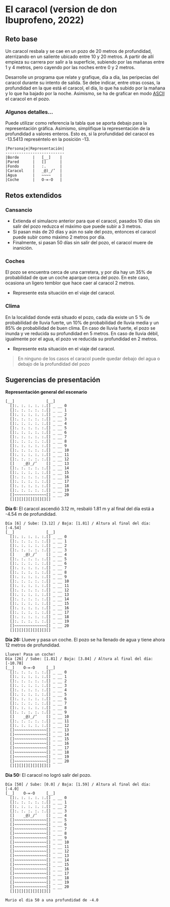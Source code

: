 # El caracol (version de don Ibuprofeno, 2022)

## Reto base
Un caracol resbala y se cae en un pozo de 20 metros de profundidad, aterrizando en un saliente ubicado entre 10 y 20 metros. A partir de allí empieza su carrera por salir a la superficie, subiendo por las mañanas entre 1 y 4 metros, pero cayendo por las noches entre 0 y 2 metros.

Desarrolle un programa que relate y grafique, día a día, las peripecias del caracol durante su intento de salida. Se debe indicar, entre otras cosas, la profundidad en la que está el caracol, el día, lo que ha subido por la mañana y lo que ha bajado por la noche. Asimismo, se ha de graficar en modo [ASCII](https://es.wikipedia.org/wiki/ASCII) el caracol en el pozo. 

### Algunos detalles...
Puede utilizar como referencia la tabla que se aporta debajo para la representación gráfica. Asimismo, simplifique la representación de la profundidad a valores enteros. Esto es, si la profundidad del caracol es -13.5413 represéntelo en la posición -13.

    |Personaje|Representación|
    --------------------------
    |Borde      |   [__]    |
    |Pared      |   []      |
    |Fondo      |   :.      |
    |Caracol    |   _@)_/’  |
    |Agua       |   ~~~~    |
    |Coche      |   O-=-O   |

## Retos extendidos
### Cansancio
* Extienda el simulacro anterior para que el caracol, pasados 10 días sin salir del pozo reduzca el máximo que puede subir a 3 metros. 
* Si pasan más de 20 días y aún no sale del pozo, entonces el caracol puede subir como máximo 2 metros por día.
* Finalmente, si pasan 50 días sin salir del pozo, el caracol muere de inanición.
### Coches
El pozo se encuentra cerca de una carretera, y por día hay un 35% de probabilidad de que un coche aparque cerca del pozo. En este caso, ocasiona un ligero temblor que hace caer al caracol 2 metros.
* Represente esta situación en el viaje del caracol.

### Clima
En la localidad donde está situado el pozo, cada día existe un 5 % de probabilidad de lluvia fuerte, un 10% de probabilidad de lluvia media y un 85% de probabilidad de buen clima.  En caso de lluvia fuerte, el pozo se inunda y ve reducida su profundidad en 5 metros. En caso de lluvia débil, igualmente por el agua, el pozo ve reducida su profundidad en 2 metros.
* Represente esta situación en el viaje del caracol.
> En ninguno de los casos el caracol puede quedar debajo del agua o debajo de la profundidad del pozo
## Sugerencias de presentación
**Representación general del escenario**

    [__]              [__]
      []:. :. :. :. :.[] _ __ 0
      []:. :. :. :. :.[] _ __ 1
      []:. :. :. :. :.[] _ __ 2
      []:. :. :. :. :.[] _ __ 3
      []:. :. :. :. :.[] _ __ 4
      []:. :. :. :. :.[] _ __ 5
      []:. :. :. :. :.[] _ __ 6
      []:. :. :. :. :.[] _ __ 7
      []:. :. :. :. :.[] _ __ 8
      []:. :. :. :. :.[] _ __ 9
      []:. :. :. :. :.[] _ __ 10
      []:. :. :. :. :.[] _ __ 11
      []:. :. :. :. :.[] _ __ 12
      []    _@)_/’    [] _ __ 13
      []:. :. :. :. :.[] _ __ 14
      []:. :. :. :. :.[] _ __ 15
      []:. :. :. :. :.[] _ __ 16
      []:. :. :. :. :.[] _ __ 17
      []:. :. :. :. :.[] _ __ 18
      []:. :. :. :. :.[] _ __ 19
      []~~~~~~~~~~~~~~[] _ __ 20
      [][][][][][][][][] 

**Día 6:** El caracol ascendió 3.12 m, resbaló 1.81 m y al final del día está a -4.54 m de profundidad.
 
    Día [6] / Sube: [3.12] / Baja: [1.81] / Altura al final del día: [-4.54]
    [__]              [__]
      []:. :. :. :. :.[] _ __ 0
      []:. :. :. :. :.[] _ __ 1
      []:. :. :. :. :.[] _ __ 2
      []:. :. :. :. :.[] _ __ 3
      []    _@)_/’    [] _ __ 4
      []:. :. :. :. :.[] _ __ 5
      []:. :. :. :. :.[] _ __ 6
      []:. :. :. :. :.[] _ __ 7
      []:. :. :. :. :.[] _ __ 8
      []:. :. :. :. :.[] _ __ 9
      []:. :. :. :. :.[] _ __ 10
      []:. :. :. :. :.[] _ __ 11
      []:. :. :. :. :.[] _ __ 12
      []:. :. :. :. :.[] _ __ 13
      []:. :. :. :. :.[] _ __ 14
      []:. :. :. :. :.[] _ __ 15
      []:. :. :. :. :.[] _ __ 16
      []:. :. :. :. :.[] _ __ 17
      []:. :. :. :. :.[] _ __ 18
      []:. :. :. :. :.[] _ __ 19
      []~~~~~~~~~~~~~~[] _ __ 20
      [][][][][][][][][] 

**Día 26:** Llueve y pasa un coche. El pozo se ha llenado de agua y tiene ahora 12 metros de profundidad.

    Llueve! Pasa un coche!
    Día [26] / Sube: [1.81] / Baja: [3.84] / Altura al final del día: [-10.78]
    [__]    O-=-O     [__]
      []:. :. :. :. :.[] _ __ 0
      []:. :. :. :. :.[] _ __ 1
      []:. :. :. :. :.[] _ __ 2
      []:. :. :. :. :.[] _ __ 3
      []:. :. :. :. :.[] _ __ 4
      []:. :. :. :. :.[] _ __ 5
      []:. :. :. :. :.[] _ __ 6
      []:. :. :. :. :.[] _ __ 7
      []:. :. :. :. :.[] _ __ 8
      []:. :. :. :. :.[] _ __ 9
      []    _@)_/’    [] _ __ 10
      []:. :. :. :. :.[] _ __ 11
      []:. :. :. :. :.[] _ __ 12
      []~~~~~~~~~~~~~~[] _ __ 13
      []~~~~~~~~~~~~~~[] _ __ 14
      []~~~~~~~~~~~~~~[] _ __ 15
      []~~~~~~~~~~~~~~[] _ __ 16
      []~~~~~~~~~~~~~~[] _ __ 17
      []~~~~~~~~~~~~~~[] _ __ 18
      []~~~~~~~~~~~~~~[] _ __ 19
      []~~~~~~~~~~~~~~[] _ __ 20
      [][][][][][][][][] 

**Dia 50:** El caracol no logró salir del pozo.

    Día [50] / Sube: [0.0] / Baja: [1.59] / Altura al final del día: [-4.0]
    [__]    O-=-O     [__]
      []:. :. :. :. :.[] _ __ 0
      []:. :. :. :. :.[] _ __ 1
      []:. :. :. :. :.[] _ __ 2
      []:. :. :. :. :.[] _ __ 3
      []    _@)_/’    [] _ __ 4
      []~~~~~~~~~~~~~~[] _ __ 5
      []~~~~~~~~~~~~~~[] _ __ 6
      []~~~~~~~~~~~~~~[] _ __ 7
      []~~~~~~~~~~~~~~[] _ __ 8
      []~~~~~~~~~~~~~~[] _ __ 9
      []~~~~~~~~~~~~~~[] _ __ 10
      []~~~~~~~~~~~~~~[] _ __ 11
      []~~~~~~~~~~~~~~[] _ __ 12
      []~~~~~~~~~~~~~~[] _ __ 13
      []~~~~~~~~~~~~~~[] _ __ 14
      []~~~~~~~~~~~~~~[] _ __ 15
      []~~~~~~~~~~~~~~[] _ __ 16
      []~~~~~~~~~~~~~~[] _ __ 17
      []~~~~~~~~~~~~~~[] _ __ 18
      []~~~~~~~~~~~~~~[] _ __ 19
      []~~~~~~~~~~~~~~[] _ __ 20
      [][][][][][][][][]

    Murio el dia 50 a una profundidad de -4.0
